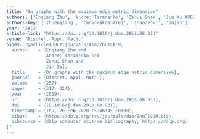 ```yaml
---
title: "On graphs with the maximum edge metric dimension"
authors: ['Enqiang Zhu', 'Andrej Taranenko', 'Zehui Shao', 'Jin Xu 0002']
authors-key: ['zhuenqiang', 'taranenkoandrej', 'shaozehui', 'xujin']
year: "2019"
article-link: "https://doi.org/10.1016/j.dam.2018.08.031"
venue: "Discret. Appl. Math."
bibex: "@article{DBLP:journals/dam/ZhuTS019,
  author    = {Enqiang Zhu and
               Andrej Taranenko and
               Zehui Shao and
               Jin Xu},
  title     = {On graphs with the maximum edge metric dimension},
  journal   = {Discret. Appl. Math.},
  volume    = {257},
  pages     = {317--324},
  year      = {2019},
  url       = {https://doi.org/10.1016/j.dam.2018.08.031},
  doi       = {10.1016/j.dam.2018.08.031},
  timestamp = {Thu, 20 Feb 2020 15:46:45 +0100},
  biburl    = {https://dblp.org/rec/journals/dam/ZhuTS019.bib},
  bibsource = {dblp computer science bibliography, https://dblp.org}
}"
---
```

